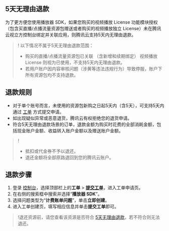 [](id:back1)
## 5天无理由退款

为了更方便您使用播放器 SDK，如果您购买的视频播放 License 功能模块授权（包含买直播/点播流量资源包赠送或者购买的视频播放独立 License）未在腾讯云视立方控制台绑定并关联应用，则腾讯云支持5天内无理由退款。

>! 以下情况不属于5天无理由退款范围： 
>- 购买的直播/点播流量资源包已关联 （含新增和续期绑定） 视频播放 License 则视为已使用，不支持5天内无理由退款。 
> - 若用户账户因内容审核问题（涉黄等违法违规行为）导致停服，账户下所有资源包均不支持退款。

## 退款规则
- 对于单个账号而言，未使用的资源包新购之日起5天内（含5天），可支持5天内通过 [工单](https://console.cloud.tencent.com/workorder/category) 方式提交申请。
- 如出现疑似异常或恶意退货，腾讯云有权拒绝您的退货申请。
- 符合5天无理由退款场景的订单，退款金额为购买时花费的全部消耗金额，包括现金账户金额、收益转入账户金额以及赠送账户金额。

>!
> - 抵扣或代金券不予以退还。
> - 退还金额将全部原路退回到您的腾讯云账户。

## 退款步骤
1. 登录 [控制台](https://console.cloud.tencent.com/)，选择顶部栏上的**工单** > [**提交工单**](https://console.cloud.tencent.com/workorder/category)，进入工单申请页。
2. 在右侧的搜索框中搜索并选择“**播放器 SDK**”。
3. 选择问题类型为“**计费账单问题**”，单击**立即创建**。
4. 进入工单创建页，填写相应信息并单击**提交工单**即可。

>!退还资源前，请您查看该资源是否符合 [5天无理由退款](#back1)，若不符合则无法退还。
